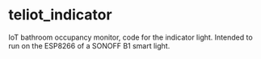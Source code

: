 # teliot_indicator
IoT bathroom occupancy monitor, code for the indicator light.
Intended to run on the ESP8266 of a SONOFF B1 smart light.
